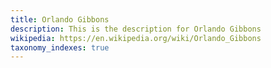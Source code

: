 ```yaml
---
title: Orlando Gibbons
description: This is the description for Orlando Gibbons
wikipedia: https://en.wikipedia.org/wiki/Orlando_Gibbons
taxonomy_indexes: true
---
```

